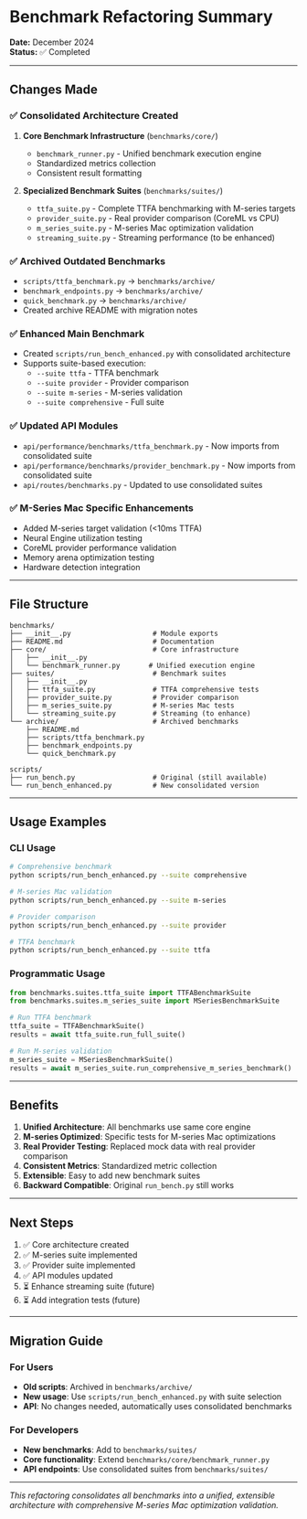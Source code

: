 # Benchmark Refactoring Summary

**Date:** December 2024  
**Status:** ✅ Completed

---

## Changes Made

### ✅ Consolidated Architecture Created

1. **Core Benchmark Infrastructure** (`benchmarks/core/`)
   - `benchmark_runner.py` - Unified benchmark execution engine
   - Standardized metrics collection
   - Consistent result formatting

2. **Specialized Benchmark Suites** (`benchmarks/suites/`)
   - `ttfa_suite.py` - Complete TTFA benchmarking with M-series targets
   - `provider_suite.py` - Real provider comparison (CoreML vs CPU)
   - `m_series_suite.py` - M-series Mac optimization validation
   - `streaming_suite.py` - Streaming performance (to be enhanced)

### ✅ Archived Outdated Benchmarks

- `scripts/ttfa_benchmark.py` → `benchmarks/archive/`
- `benchmark_endpoints.py` → `benchmarks/archive/`
- `quick_benchmark.py` → `benchmarks/archive/`
- Created archive README with migration notes

### ✅ Enhanced Main Benchmark

- Created `scripts/run_bench_enhanced.py` with consolidated architecture
- Supports suite-based execution:
  - `--suite ttfa` - TTFA benchmark
  - `--suite provider` - Provider comparison
  - `--suite m-series` - M-series validation
  - `--suite comprehensive` - Full suite

### ✅ Updated API Modules

- `api/performance/benchmarks/ttfa_benchmark.py` - Now imports from consolidated suite
- `api/performance/benchmarks/provider_benchmark.py` - Now imports from consolidated suite
- `api/routes/benchmarks.py` - Updated to use consolidated suites

### ✅ M-Series Mac Specific Enhancements

- Added M-series target validation (<10ms TTFA)
- Neural Engine utilization testing
- CoreML provider performance validation
- Memory arena optimization testing
- Hardware detection integration

---

## File Structure

```
benchmarks/
├── __init__.py                    # Module exports
├── README.md                      # Documentation
├── core/                          # Core infrastructure
│   ├── __init__.py
│   └── benchmark_runner.py       # Unified execution engine
├── suites/                        # Benchmark suites
│   ├── __init__.py
│   ├── ttfa_suite.py              # TTFA comprehensive tests
│   ├── provider_suite.py          # Provider comparison
│   ├── m_series_suite.py          # M-series Mac tests
│   └── streaming_suite.py         # Streaming (to enhance)
└── archive/                       # Archived benchmarks
    ├── README.md
    ├── scripts/ttfa_benchmark.py
    ├── benchmark_endpoints.py
    └── quick_benchmark.py

scripts/
├── run_bench.py                   # Original (still available)
└── run_bench_enhanced.py          # New consolidated version
```

---

## Usage Examples

### CLI Usage

```bash
# Comprehensive benchmark
python scripts/run_bench_enhanced.py --suite comprehensive

# M-series Mac validation
python scripts/run_bench_enhanced.py --suite m-series

# Provider comparison
python scripts/run_bench_enhanced.py --suite provider

# TTFA benchmark
python scripts/run_bench_enhanced.py --suite ttfa
```

### Programmatic Usage

```python
from benchmarks.suites.ttfa_suite import TTFABenchmarkSuite
from benchmarks.suites.m_series_suite import MSeriesBenchmarkSuite

# Run TTFA benchmark
ttfa_suite = TTFABenchmarkSuite()
results = await ttfa_suite.run_full_suite()

# Run M-series validation
m_series_suite = MSeriesBenchmarkSuite()
results = await m_series_suite.run_comprehensive_m_series_benchmark()
```

---

## Benefits

1. **Unified Architecture**: All benchmarks use same core engine
2. **M-series Optimized**: Specific tests for M-series Mac optimizations
3. **Real Provider Testing**: Replaced mock data with real provider comparison
4. **Consistent Metrics**: Standardized metric collection
5. **Extensible**: Easy to add new benchmark suites
6. **Backward Compatible**: Original `run_bench.py` still works

---

## Next Steps

1. ✅ Core architecture created
2. ✅ M-series suite implemented
3. ✅ Provider suite implemented
4. ✅ API modules updated
5. ⏳ Enhance streaming suite (future)
6. ⏳ Add integration tests (future)

---

## Migration Guide

### For Users

- **Old scripts**: Archived in `benchmarks/archive/`
- **New usage**: Use `scripts/run_bench_enhanced.py` with suite selection
- **API**: No changes needed, automatically uses consolidated benchmarks

### For Developers

- **New benchmarks**: Add to `benchmarks/suites/`
- **Core functionality**: Extend `benchmarks/core/benchmark_runner.py`
- **API endpoints**: Use consolidated suites from `benchmarks/suites/`

---

*This refactoring consolidates all benchmarks into a unified, extensible architecture with comprehensive M-series Mac optimization validation.*





